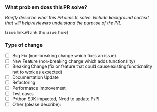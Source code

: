 ### What problem does this PR solve?

_Briefly describe what this PR aims to solve. Include background context that will help reviewers understand the purpose of the PR._

Issue link:#[Link the issue here]

### Type of change

- [ ] Bug Fix (non-breaking change which fixes an issue)
- [ ] New Feature (non-breaking change which adds functionality)
- [ ] Breaking Change (fix or feature that could cause existing functionality not to work as expected)
- [ ] Documentation Update
- [ ] Refactoring
- [ ] Performance Improvement
- [ ] Test cases
- [ ] Python SDK impacted, Need to update PyPI
- [ ] Other (please describe):
